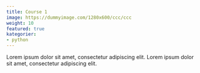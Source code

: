 ```yaml
---
title: Course 1
image: https://dummyimage.com/1280x600/ccc/ccc
weight: 10
featured: true
kategorier:
- python
---
```


Lorem ipsum dolor sit amet, consectetur adipiscing elit. Lorem ipsum dolor sit amet, consectetur adipiscing elit.